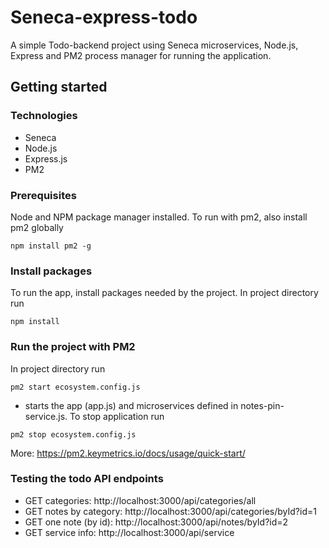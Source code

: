 # Seneca-express-todo
A simple Todo-backend project using Seneca microservices, Node.js, Express and PM2 process manager for running the application.

## Getting started
### Technologies
- Seneca
- Node.js
- Express.js 
- PM2
### Prerequisites
Node and NPM package manager installed. To run with pm2, also install pm2 globally
```
npm install pm2 -g
```
### Install packages
To run the app, install packages needed by the project. In project directory run
```
npm install
```
### Run the project with PM2
In project directory run
```
pm2 start ecosystem.config.js
```
- starts the app (app.js) and microservices defined in notes-pin-service.js.
To stop application run 
```
pm2 stop ecosystem.config.js
```
 More: https://pm2.keymetrics.io/docs/usage/quick-start/
 
### Testing the todo API endpoints

- GET categories: http://localhost:3000/api/categories/all
- GET notes by category: http://localhost:3000/api/categories/byId?id=1
- GET one note (by id): http://localhost:3000/api/notes/byId?id=2
- GET service info: http://localhost:3000/api/service
